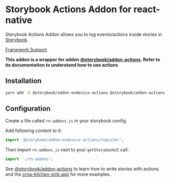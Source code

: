 # Storybook Actions Addon for react-native

Storybook Actions Addon allows you to log events/actions inside stories in [Storybook](https://storybook.js.org).

[Framework Support](https://github.com/storybooks/storybook/blob/master/ADDONS_SUPPORT.md)

**This addon is a wrapper for addon [@storybook/addon-actions](https://github.com/storybooks/storybook/blob/master/addons/actions).
Refer to its documentation to understand how to use actions**

## Installation

```sh
yarn add -D @storybook/addon-ondevice-actions @storybook/addon-actions
```

## Configuration

Create a file called `rn-addons.js` in your storybook config.

Add following content to it:

```js
import '@storybook/addon-ondevice-actions/register';
```

Then import `rn-addons.js` next to your `getStorybookUI` call.

```js
import './rn-addons';
```

See [@storybook/addon-actions](https://github.com/storybooks/storybook/blob/master/addons/actions) to learn how to write stories with actions and the [crna-kitchen-sink app](../../examples-native/crna-kitchen-sink) for more examples.
